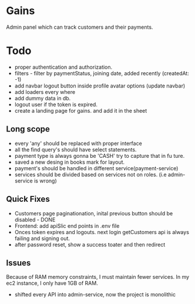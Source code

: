# Gains
Admin panel which can track customers and their payments.


# Todo
- proper authentication and authorization.
- filters - filter by paymentStatus, joining date, added recently (createdAt: -1)
- add navbar logout button inside profile avatar options (update navbar)
- add loaders every where
- add dummy data in db.
- logout user if the token is expired.
- create a landing page for gains. and add it in the sheet

## Long scope
- every 'any' should be replaced with proper interface
- all the find query's should have select statements.
- payment type is always gonna be 'CASH' try to capture that in fu ture.
- saved a new desing in books mark for layout.
- payment's should be handled in different service(payment-service)
- services should be divided based on services not on roles. (i.e admin-service is wrong)

## Quick Fixes
- Customers page paginationation, inital previous button should be disabled - DONE
- Frontend: add apiSlic end points in .env file 
- Onces token expires and logouts. next login getCustomers api is always failing and signing out.
- after password reset, show a success toater and then redirect


## Issues 
 Because of RAM memory constraints, I must maintain fewer services. In my ec2 instance, I only have 1GB of RAM.
 - shifted every API into admin-service, now the project is monolithic
